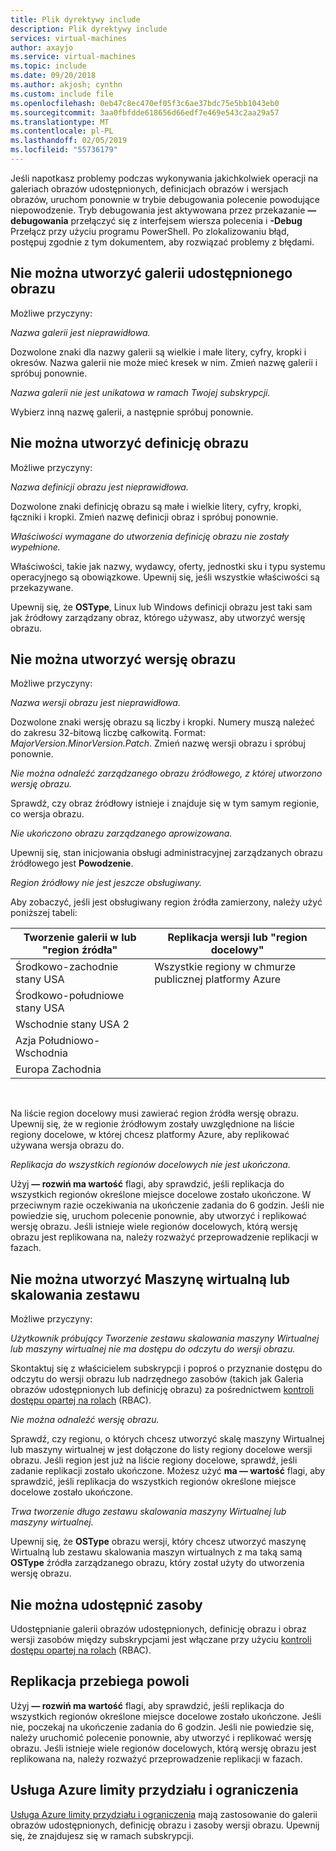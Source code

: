 ```yaml
---
title: Plik dyrektywy include
description: Plik dyrektywy include
services: virtual-machines
author: axayjo
ms.service: virtual-machines
ms.topic: include
ms.date: 09/20/2018
ms.author: akjosh; cynthn
ms.custom: include file
ms.openlocfilehash: 0eb47c8ec470ef05f3c6ae37bdc75e5bb1043eb0
ms.sourcegitcommit: 3aa0fbfdde618656d66edf7e469e543c2aa29a57
ms.translationtype: MT
ms.contentlocale: pl-PL
ms.lasthandoff: 02/05/2019
ms.locfileid: "55736179"
---
```

Jeśli napotkasz problemy podczas wykonywania jakichkolwiek operacji na galeriach obrazów udostępnionych, definicjach obrazów i wersjach obrazów, uruchom ponownie w trybie debugowania polecenie powodujące niepowodzenie. Tryb debugowania jest aktywowana przez przekazanie **— debugowania** przełączyć się z interfejsem wiersza polecenia i **-Debug** Przełącz przy użyciu programu PowerShell. Po zlokalizowaniu błąd, postępuj zgodnie z tym dokumentem, aby rozwiązać problemy z błędami.


## <a name="unable-to-create-a-shared-image-gallery"></a>Nie można utworzyć galerii udostępnionego obrazu

Możliwe przyczyny:

*Nazwa galerii jest nieprawidłowa.*

Dozwolone znaki dla nazwy galerii są wielkie i małe litery, cyfry, kropki i okresów. Nazwa galerii nie może mieć kresek w nim. Zmień nazwę galerii i spróbuj ponownie. 

*Nazwa galerii nie jest unikatowa w ramach Twojej subskrypcji.*

Wybierz inną nazwę galerii, a następnie spróbuj ponownie.


## <a name="unable-to-create-an-image-definition"></a>Nie można utworzyć definicję obrazu 

Możliwe przyczyny:

*Nazwa definicji obrazu jest nieprawidłowa.*

Dozwolone znaki definicję obrazu są małe i wielkie litery, cyfry, kropki, łączniki i kropki. Zmień nazwę definicji obraz i spróbuj ponownie.

*Właściwości wymagane do utworzenia definicję obrazu nie zostały wypełnione.*

Właściwości, takie jak nazwy, wydawcy, oferty, jednostki sku i typu systemu operacyjnego są obowiązkowe. Upewnij się, jeśli wszystkie właściwości są przekazywane.

Upewnij się, że **OSType**, Linux lub Windows definicji obrazu jest taki sam jak źródłowy zarządzany obraz, którego używasz, aby utworzyć wersję obrazu. 


## <a name="unable-to-create-an-image-version"></a>Nie można utworzyć wersję obrazu 

Możliwe przyczyny:

*Nazwa wersji obrazu jest nieprawidłowa.*

Dozwolone znaki wersję obrazu są liczby i kropki. Numery muszą należeć do zakresu 32-bitową liczbę całkowitą. Format: *MajorVersion.MinorVersion.Patch*. Zmień nazwę wersji obrazu i spróbuj ponownie.

*Nie można odnaleźć zarządzanego obrazu źródłowego, z której utworzono wersję obrazu.* 

Sprawdź, czy obraz źródłowy istnieje i znajduje się w tym samym regionie, co wersja obrazu.

*Nie ukończono obrazu zarządzanego aprowizowana.*

Upewnij się, stan inicjowania obsługi administracyjnej zarządzanych obrazu źródłowego jest **Powodzenie**.

*Region źródłowy nie jest jeszcze obsługiwany.*

Aby zobaczyć, jeśli jest obsługiwany region źródła zamierzony, należy użyć poniższej tabeli:
<br>

| Tworzenie galerii w lub "region źródła"   | Replikacja wersji lub "region docelowy" |
|----------------------------------------|-------------------------------------------|
| Środkowo-zachodnie stany USA                        | Wszystkie regiony w chmurze publicznej platformy Azure            |
| Środkowo-południowe stany USA                       |                                           |
| Wschodnie stany USA 2                              |                                           |
| Azja Południowo-Wschodnia                         |                                           |
| Europa Zachodnia                            |                                           |

<br>

Na liście region docelowy musi zawierać region źródła wersję obrazu. Upewnij się, że w regionie źródłowym zostały uwzględnione na liście regiony docelowe, w której chcesz platformy Azure, aby replikować używana wersja obrazu do.

*Replikacja do wszystkich regionów docelowych nie jest ukończona.*

Użyj **— rozwiń ma wartość** flagi, aby sprawdzić, jeśli replikacja do wszystkich regionów określone miejsce docelowe zostało ukończone. W przeciwnym razie oczekiwania na ukończenie zadania do 6 godzin. Jeśli nie powiedzie się, uruchom polecenie ponownie, aby utworzyć i replikować wersję obrazu. Jeśli istnieje wiele regionów docelowych, którą wersję obrazu jest replikowana na, należy rozważyć przeprowadzenie replikacji w fazach.

## <a name="unable-to-create-a-vm-or-a-scale-set"></a>Nie można utworzyć Maszynę wirtualną lub skalowania zestawu 

Możliwe przyczyny:

*Użytkownik próbujący Tworzenie zestawu skalowania maszyny Wirtualnej lub maszyny wirtualnej nie ma dostępu do odczytu do wersji obrazu.*

Skontaktuj się z właścicielem subskrypcji i poproś o przyznanie dostępu do odczytu do wersji obrazu lub nadrzędnego zasobów (takich jak Galeria obrazów udostępnionych lub definicję obrazu) za pośrednictwem [kontroli dostępu opartej na rolach](https://docs.microsoft.com/azure/role-based-access-control/rbac-and-directory-admin-roles) (RBAC). 

*Nie można odnaleźć wersję obrazu.*

Sprawdź, czy regionu, o których chcesz utworzyć skalę maszyny Wirtualnej lub maszyny wirtualnej w jest dołączone do listy regiony docelowe wersji obrazu. Jeśli region jest już na liście regiony docelowe, sprawdź, jeśli zadanie replikacji zostało ukończone. Możesz użyć **ma — wartość** flagi, aby sprawdzić, jeśli replikacja do wszystkich regionów określone miejsce docelowe zostało ukończone. 

*Trwa tworzenie długo zestawu skalowania maszyny Wirtualnej lub maszyny wirtualnej.*

Upewnij się, że **OSType** obrazu wersji, który chcesz utworzyć maszynę Wirtualną lub zestawu skalowania maszyn wirtualnych z ma taką samą **OSType** źródła zarządzanego obrazu, który został użyty do utworzenia wersję obrazu. 

## <a name="unable-to-share-resources"></a>Nie można udostępnić zasoby

Udostępnianie galerii obrazów udostępnionych, definicję obrazu i obraz wersji zasobów między subskrypcjami jest włączane przy użyciu [kontroli dostępu opartej na rolach](https://docs.microsoft.com/azure/role-based-access-control/rbac-and-directory-admin-roles) (RBAC). 

## <a name="replication-is-slow"></a>Replikacja przebiega powoli

Użyj **— rozwiń ma wartość** flagi, aby sprawdzić, jeśli replikacja do wszystkich regionów określone miejsce docelowe zostało ukończone. Jeśli nie, poczekaj na ukończenie zadania do 6 godzin. Jeśli nie powiedzie się, należy uruchomić polecenie ponownie, aby utworzyć i replikować wersję obrazu. Jeśli istnieje wiele regionów docelowych, którą wersję obrazu jest replikowana na, należy rozważyć przeprowadzenie replikacji w fazach.

## <a name="azure-limits-and-quotas"></a>Usługa Azure limity przydziału i ograniczenia 

[Usługa Azure limity przydziału i ograniczenia](https://docs.microsoft.com/azure/azure-subscription-service-limits) mają zastosowanie do galerii obrazów udostępnionych, definicję obrazu i zasoby wersji obrazu. Upewnij się, że znajdujesz się w ramach subskrypcji. 



